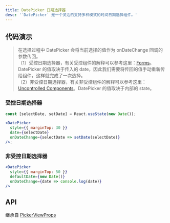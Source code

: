 ```yaml
---
title: DatePicker 日期选择器
desc: '`DatePicker` 是一个灵活的支持多种模式的时间日期选择组件。'
---
```


## 代码演示

> 在选择过程中 DatePicker 会将当前选择的值作为 onDateChange 回调的参数传回。<br />
> （1）受控日期选择器，有关受控组件的解释可以参考这里：[Forms](https://reactjs.org/docs/forms.html)。DatePicker 的值取决于传入的 date，因此我们需要将传回的值手动重新传给组件，这样就完成了一次选择。<br />
> （2）非受控日期选择器，有关非受控组件的解释可以参考这里：[Uncontrolled Components](https://reactjs.org/docs/uncontrolled-components.html)。DatePicker 的值取决于内部的 state。

### 受控日期选择器

```jsx
const [selectDate, setDate] = React.useState(new Date());

<DatePicker
  style={{ marginTop: 30 }}
  date={selectDate}
  onDateChange={selectDate => setDate(selectDate)}
/>;
```

### 非受控日期选择器

```jsx
<DatePicker
  style={{ marginTop: 50 }}
  defaultDate={new Date()}
  onDateChange={date => console.log(date)}
/>
```

## API

继承自 [PickerViewProps](/docs/data-entry/picker-view#api)

<API name="DatePickerProps" />
